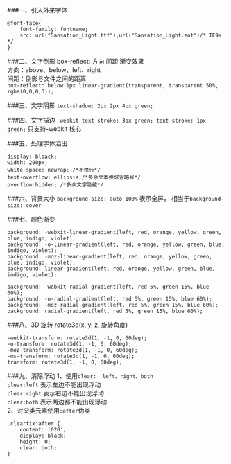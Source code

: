 ###一、引入外来字体

```
@font-face{
    font-family: fontname;
    src: url("Sansation_Light.ttf"),url("Sansation_Light.eot")/* IE9+ */
}
```

###二、文字倒影
box-reflect: 方向 间距 渐变效果<br/>
方向：above、below、left、right<br/>
间距：倒影与文件之间的距离<br/>
`box-reflect: below 1px linear-gradient(transparent, transparent 50%, rgba(0,0,0,3));`

###三、文字阴影
`text-shadow: 2px 2px 4px green;`

###四、文字描边
`-webkit-text-stroke: 3px green;
text-stroke: 1px green;`
只支持-webkit 核心


###五、处理字体溢出
```
display: bloack;
width: 200px;
white-space: nowrap; /*不换行*/
text-overflow: ellipsis;/*多余文本换成省略号*/
overflow:hidden; /*多余文字隐藏*/
```


###六、背景大小
`background-size: auto 100%` 表示全屏， 相当于`background-size: cover`

###七、颜色渐变
```
background: -webkit-linear-gradient(left, red, orange, yellow, green, blue, indigo, violet);
background: -o-linear-gradient(left, red, orange, yellow, green, blue, indigo, violet);
background: -moz-linear-gradient(left, red, orange, yellow, green, blue, indigo, violet);
background: linear-gradient(left, red, orange, yellow, green, blue, indigo, violet);
```

```
background: -webkit-radial-gradient(left, red 5%, green 15%, blue 60%);
background: -o-radial-gradient(left, red 5%, green 15%, blue 60%);
background: -moz-radial-gradient(left, red 5%, green 15%, blue 60%);
background: radial-gradient(left, red 5%, green 15%, blue 60%);
```


###八、3D 旋转
rotate3d(x, y, z, 旋转角度)<br/>
```
-webkit-transform: rotate3d(1, -1, 0, 60deg);
-o-transform: rotate3d(1, -1, 0, 60deg);
-moz-transform: rotate3d(1, -1, 0, 60deg);
-ms-transform: rotate3d(1, -1, 0, 60deg);
transform: rotate3d(1, -1, 0, 60deg);
```

###九、清除浮动
1、使用`clear:  left、right、both`<br/>
`clear:left` 表示左边不能出现浮动<br/>
`clear:right`  表示右边不能出现浮动<br/>
`clear:both` 表示两边都不能出现浮动<br/>
2、对父类元素使用`:after`伪类<br/>
```
.clearfix:after {
    content: '020';
    display: black;
    height: 0;
    clear: both;
}
```
